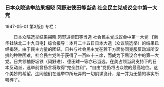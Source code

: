 ### 日本众院选举结果揭晓  冈野进德田等当选  社会民主党成议会中第一大党

1947-05-01
第3版()
专栏：

　　日本众院选举结果揭晓
    冈野进德田等当选
    社会民主党成议会中第一大党
    【新华社陕北二十九日电】综合报导：本月二十五日日本大选（众议院选举）的结果已经揭晓。由于民主力量的团结，日共与社会民主党在若干方面协同克服反动派所安排的种种困难，社会民主党终于获得了一百四十三席，而成为下届议会中的第一大党。日共领袖野坂铁（冈野进）、德田球一等亦已当选。在美占领当局支持下的日本反动派，选举前曾扬言将取得“完全胜利”，“自由”党仍将占众院的最高地位。这个美妙的希望，连同他们在选举中所玩弄的一切阴谋诡计，是一并为无情的事实所粉碎了。
